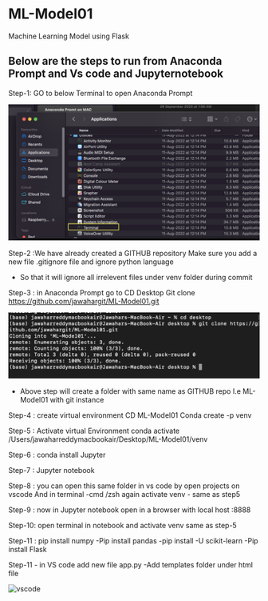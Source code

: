 # ML-Model01
Machine Learning Model using Flask

## Below are the steps to run from Anaconda Prompt and Vs code and Jupyternotebook 
Step-1: GO to below Terminal to open Anaconda Prompt

![Anaconda _Prompt opening](Anaconda_Prompt-zsh.png)

Step-2 :We have already created a GITHUB repository 
Make sure you add a new file .gitignore file and ignore python language
- So that it will ignore all irrelevent files under venv folder during commit
  
Step-3 : in Anaconda Prompt go to CD Desktop
Git clone https://github.com/jawahargit/ML-Model01.git

![Prompt code](Prompt-code.png)

- Above step will create a folder with same name as GITHUB repo I.e ML-Model01 with git instance

Step-4 : create virtual environment
CD ML-Model01
Conda create -p venv 

Step-5 : Activate virtual Environment 
conda activate /Users/jawaharreddymacbookair/Desktop/ML-Model01/venv

Step-6 : conda install Jupyter

Step-7 : Jupyter notebook

Step-8 : you can open this same folder in vs code by open projects on vscode 
And in terminal -cmd /zsh again activate venv - same as step5

Step-9 : now in Jupyter notebook open in a browser with local host :8888

Step-10: open terminal in notebook and activate venv same as step-5

Step-11 : pip install numpy 
-Pip install pandas
-pip install -U scikit-learn
-Pip install Flask

Step-11 - in VS code add new file app.py 
-Add templates folder under html file 

![vscode](vs-codeproject.png)




